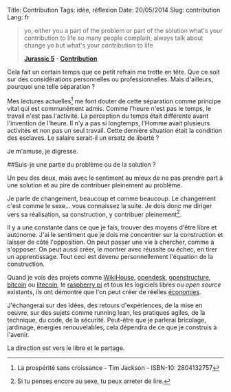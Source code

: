 Title: Contribution
Tags: idée, réflexion
Date: 20/05/2014
Slug: contribution
Lang: fr

>yo, either you a part of the problem
>or part of the solution
>what's your contribution to life
>so many people complain, always talk about change yo
>but what's your contribution to life
>
>**[Jurassic 5][l_1] - [Contribution][l_2]**

Cela fait un certain temps que ce petit refrain me trotte en tête. Que ce soit sur des considérations personnelles ou professionnelles. Mais d'ailleurs, pourquoi une telle séparation ?

Mes lectures actuelles[^1] me font douter de cette séparation comme principe vital qui est communément admis. Comme l'heure n'est pas le temps, le travail n'est pas l'activité. La perception du temps était différente avant l'invention de l'heure. Il n'y a pas si longtemps, l'Homme avait plusieurs activités et non pas un seul travail. Cette dernière situation était la condition des esclaves. Le salaire serait-il un ersatz de liberté ?

Je m'amuse, je digresse.

##Suis-je une partie du problème ou de la solution ?

Un peu des deux, mais avec le sentiment au mieux de ne pas prendre part à une solution et au pire de contribuer pleinement au problème.

Je parle de changement, beaucoup et comme beaucoup. Le changement c'est comme le sexe... vous connaissez la suite. Je dois donc me diriger vers sa réalisation, sa construction, y contribuer pleinement[^2].

Il y a une constante dans ce que je fais, trouver des moyens d'être libre et autonome. J'ai le sentiment que je dois me concentrer sur la construction et laisser de côté l'opposition. On peut passer une vie à chercher, comme à s'opposer. On peut aussi créer, le montrer avec réussite ou échec, en tirer un apprentissage. Tout ceci est devenu personnellement l'équation de la construction.

Quand je vois des projets comme [WikiHouse](http://www.wikihouse.cc/), [opendesk](https://www.opendesk.cc/), 
[openstructure](http://openstructures.net/), [bitcoin](https://bitcoin.org/) ou [litecoin](https://litecoin.org), le 
[raspberry pi](http://www.raspberrypi.org/) et tous les logiciels libres ou *open source* existants, ils ont démontré 
que l'on peut créer de réelles [économies](https:///fr.wikipedia.org/wiki/%C3%89conomie).

J'échangerai sur des idées, des retours d'expériences, de la mise en oeuvre, sur des sujets comme running lean, les pratiques agiles, de la technique, du code, de la sécurité. Peut-être que je parlerai bricolage, jardinage, énergies renouvelables, cela dépendra de ce que je construis à l'avenir.

La direction est vers le libre et le partage.

[^1]: La prospérité sans croissance - Tim Jackson - ISBN-10: 2804132757

[^2]: Si tu penses encore au sexe, tu peux arreter de lire.

[l_1]: https://en.wikipedia.org/wiki/Jurassic_5_%28album%29                                                             
[l_2]: https://www.youtube.com/watch?v=pBRXHPwpk_s

